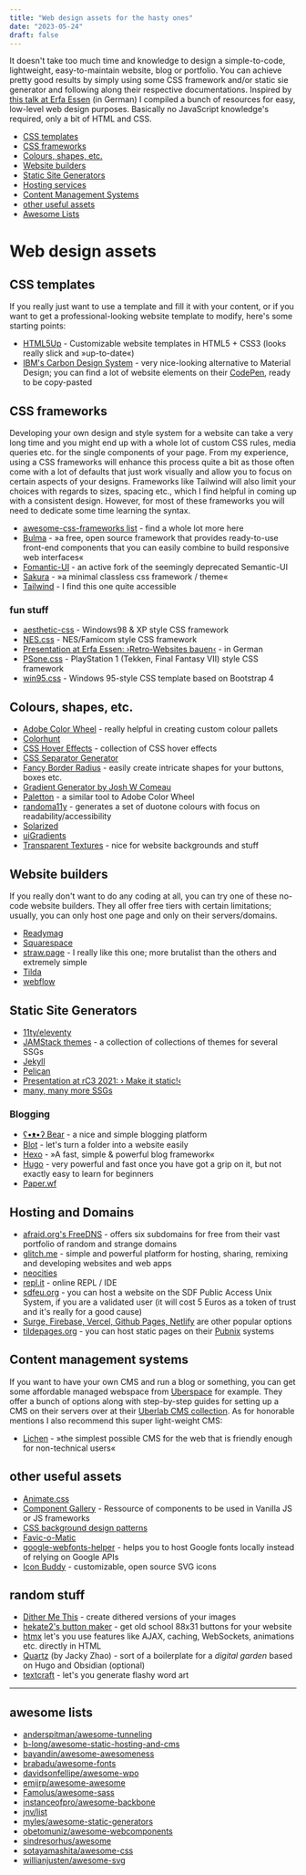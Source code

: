 ```yaml
---
title: "Web design assets for the hasty ones"
date: "2023-05-24"
draft: false
---
```


It doesn't take too much time and knowledge to design a simple-to-code, lightweight, easy-to-maintain website, blog or portfolio. You can achieve pretty good results by simply using some CSS framework and/or static sie generator and following along their respective documentations.
Inspired by [this talk at Erfa Essen](https://media.ccc.de/v/petitfoo-webseiten-bauen) (in German) I compiled a bunch of resources for easy, low-level web design purposes. Basically no JavaScript knowledge's required, only a bit of HTML and CSS.

- [CSS templates](#css-templates)
- [CSS frameworks](#css-frameworks)
- [Colours, shapes, etc.](#colours-shapes-etc)
- [Website builders](#website-builders)
- [Static Site Generators](#static-site-generators)
- [Hosting services](#hosting-and-domains)
- [Content Management Systems](#content-management-systems)
- [other useful assets](#other-useful-assets)
- [Awesome Lists](#some-awesome-lists)

# Web design assets

## CSS templates

If you really just want to use a template and fill it with your content, or if you want to get a professional-looking website template to modify, here's some starting points:

- [HTML5Up](https://html5up.net/) - Customizable website templates in HTML5 + CSS3 (looks really slick and »up-to-date«)
- [IBM's Carbon Design System](https://www.carbondesignsystem.com/developing/frameworks/vanilla/) - very nice-looking alternative to Material Design; you can find a lot of website elements on their [CodePen](https://codepen.io/collection/XqRbEz/), ready to be copy-pasted
<!-- * [Creative Tim's free Bootstrap themes](https://www.creative-tim.com/bootstrap-themes/free/) -->

## CSS frameworks

Developing your own design and style system for a website can take a very long time and you might end up with a whole lot of custom CSS rules, media queries etc. for the single components of your page. From my experience, using a CSS frameworks will enhance this process quite a bit as those often come with a lot of defaults that just work visually and allow you to focus on certain aspects of your designs. Frameworks like Tailwind will also limit your choices with regards to sizes, spacing etc., which I find helpful in coming up with a consistent design. However, for most of these frameworks you will need to dedicate some time learning the syntax.

- [awesome-css-frameworks list](https://github.com/troxler/awesome-css-frameworks) - find a whole lot more here
- [Bulma](https://bulma.io/) - »a free, open source framework that provides ready-to-use front-end components that you can easily combine to build responsive web interfaces«
- [Fomantic-UI](https://github.com/fomantic/Fomantic-UI/) - an active fork of the seemingly deprecated Semantic-UI
- [Sakura](https://oxal.org/projects/sakura/) - »a minimal classless css framework / theme«
- [Tailwind](https://tailwindcss.com/) - I find this one quite accessible

### fun stuff

- [aesthetic-css](https://github.com/torch2424/aesthetic-css/) - Windows98 & XP style CSS framework
- [NES.css](https://github.com/nostalgic-css/NES.css/) - NES/Famicom style CSS framework
- [Presentation at Erfa Essen: ›Retro-Websites bauen‹](https://media.ccc.de/v/petitfoo-4241-retro-websites-bauen) - in German
- [PSone.css](https://github.com/98mprice/PSone.css/) - PlayStation 1 (Tekken, Final Fantasy VII) style CSS framework
- [win95.css](https://github.com/AlexBSoft/win95.css/) - Windows 95-style CSS template based on Bootstrap 4

## Colours, shapes, etc.

- [Adobe Color Wheel](https://color.adobe.com/create/color-wheel/) - really helpful in creating custom colour pallets
- [Colorhunt](https://colorhunt.co/)
- [CSS Hover Effects](https://ianlunn.github.io/Hover/) - collection of CSS hover effects
- [CSS Separator Generator](https://wweb.dev/resources/css-separator-generator/)
- [Fancy Border Radius](https://9elements.github.io/fancy-border-radius/) - easily create intricate shapes for your buttons, boxes etc.
- [Gradient Generator by Josh W Comeau](https://www.joshwcomeau.com/gradient-generator/)
- [Paletton](http://paletton.com/) - a similar tool to Adobe Color Wheel
- [randoma11y](https://randoma11y.com/) - generates a set of duotone colours with focus on readability/accessibility
- [Solarized](https://ethanschoonover.com/solarized/)
- [uiGradients](https://uigradients.com/)
- [Transparent Textures](https://www.transparenttextures.com/) - nice for website backgrounds and stuff

## Website builders

If you really don't want to do any coding at all, you can try one of these no-code website builders. They all offer free tiers with certain limitations; usually, you can only host one page and only on their servers/domains.

- [Readymag](https://readymag.com/)
- [Squarespace](https://squarespace.com)
- [straw.page](https://straw.page) - I really like this one; more brutalist than the others and extremely simple
- [Tilda](https://tilda.cc/)
- [webflow](https://webflow.com/)

## Static Site Generators

- [11ty/eleventy](https://www.11ty.dev/)
- [JAMStack themes](https://jamstackthemes.dev/) - a collection of collections of themes for several SSGs
- [Jekyll](https://jekyllrb.com/)
- [Pelican](https://docs.getpelican.com/)
- [Presentation at rC3 2021: › Make it static!‹](https://media.ccc.de/v/rc3-2021-cwtv-343-make-it-static)
- [many, many more SSGs](https://jamstack.org/generators/)

### Blogging

- [ʕ•ᴥ•ʔ Bear](https://bearblog.dev/) - a nice and simple blogging platform
- [Blot](https://blot.im/) - let's turn a folder into a website easily
- [Hexo](https://hexo.io/) - »A fast, simple & powerful blog framework«
- [Hugo](https://github.com/gohugoio/hugo/) - very powerful and fast once you have got a grip on it, but not exactly easy to learn for beginners
- [Paper.wf](https://paper.wf/)

## Hosting and Domains

- [afraid.org's FreeDNS](https://freedns.afraid.org/) - offers six subdomains for free from their vast portfolio of random and strange domains
- [glitch.me](https://glitch.com/features/) - simple and powerful platform for hosting, sharing, remixing and developing websites and web apps
- [neocities](https://neocities.org)
- [repl.it](https://replit.com/) - online REPL / IDE
- [sdfeu.org](https://sdfeu.org/w/tutorials:building_a_website) - you can host a website on the SDF Public Access Unix System, if you are a validated user (it will cost 5 Euros as a token of trust and it's really for a good cause)
- [Surge, Firebase, Vercel, Github Pages, Netlify](https://dev.to/afozbek/5-ways-to-host-your-applications-4d77/) are other popular options
- [tildepages.org](https://tildepages.org/) - you can host static pages on their [Pubnix](https://projectsegfau.lt/pubnix/faq) systems

## Content management systems

If you want to have your own CMS and run a blog or something, you can get some affordable managed webspace from [Uberspace](https://uberspace.de) for example. They offer a bunch of options along with step-by-step guides for setting up a CMS on their servers over at their [Uberlab CMS collection](https://lab.uberspace.de/tags/cms/). As for honorable mentions I also recommend this super light-weight CMS:

- [Lichen](https://lichen.sensorstation.co/) - »the simplest possible CMS for the web that is friendly enough for non-technical users«

## other useful assets

- [Animate.css](https://animate.style/)
- [Component Gallery](https://component.gallery/) - Ressource of components to be used in Vanilla JS or JS frameworks
- [CSS background design patterns](https://www.magicpattern.design/tools/css-backgrounds/)
- [Favic-o-Matic](https://favicomatic.com/)
- [google-webfonts-helper](https://google-webfonts-helper.herokuapp.com/fonts/) - helps you to host Google fonts locally instead of relying on Google APIs
- [Icon Buddy](https://iconbuddy.app) - customizable, open source SVG icons

## random stuff

- [Dither Me This](https://hekate2.github.io/buttonmaker/) - create dithered versions of your images
- [hekate2's button maker](https://hekate2.github.io/buttonmaker/) - get old school 88x31 buttons for your website
- [htmx](https://htmx.org) let's you use features like AJAX, caching, WebSockets, animations etc. directly in HTML
- [Quartz](https://quartz.jzhao.xyz/) (by Jacky Zhao) - sort of a boilerplate for a _digital garden_ based on Hugo and Obsidian (optional)
- [textcraft](https://textcraft.net/) - let's you generate flashy word art

---

## awesome lists

- [anderspitman/awesome-tunneling](https://github.com/anderspitman/awesome-tunneling)
- [b-long/awesome-static-hosting-and-cms](https://github.com/b-long/awesome-static-hosting-and-cms)
- [bayandin/awesome-awesomeness](https://github.com/bayandin/awesome-awesomeness)
- [brabadu/awesome-fonts](https://github.com/brabadu/awesome-fonts)
- [davidsonfellipe/awesome-wpo](https://github.com/davidsonfellipe/awesome-wpo)
- [emijrp/awesome-awesome](https://github.com/emijrp/awesome-awesome)
- [Famolus/awesome-sass](https://github.com/Famolus/awesome-sass)
- [instanceofpro/awesome-backbone](https://github.com/sadcitizen/awesome-backbone)
- [jnv/list](https://github.com/jnv/lists)
- [myles/awesome-static-generators](https://github.com/myles/awesome-static-generators)
- [obetomuniz/awesome-webcomponents](https://github.com/obetomuniz/awesome-webcomponents)
- [sindresorhus/awesome](https://github.com/sindresorhus/awesome)
- [sotayamashita/awesome-css](https://github.com/sotayamashita/awesome-css)
- [willianjusten/awesome-svg](https://github.com/willianjusten/awesome-svg)
